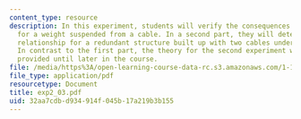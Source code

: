 ```yaml
---
content_type: resource
description: In this experiment, students will verify the consequences of static equilibrium
  for a weight suspended from a cable. In a second part, they will determine the force/deflection
  relationship for a redundant structure built up with two cables under pretension.
  In contrast to the first part, the theory for the second experiment will not be
  provided until later in the course.
file: /media/https%3A/open-learning-course-data-rc.s3.amazonaws.com/1-105-solid-mechanics-laboratory-fall-2003/32aa7cdbd934914f045b17a219b3b155_exp2_03.pdf
file_type: application/pdf
resourcetype: Document
title: exp2_03.pdf
uid: 32aa7cdb-d934-914f-045b-17a219b3b155
---
```

